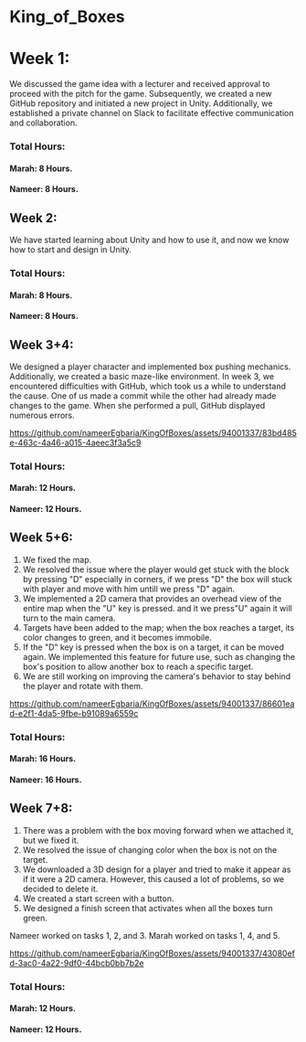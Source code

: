 # King_of_Boxes

# Week 1:
We discussed the game idea with a lecturer and received approval to proceed with the pitch for the game. Subsequently, we created a new GitHub repository and initiated a new project in Unity. Additionally, we established a private channel on Slack to facilitate effective communication and collaboration.

### Total Hours:
#### Marah: 8 Hours.
#### Nameer: 8 Hours.

## Week 2:
We have started learning about Unity and how to use it, and now we know how to start and design in Unity.
### Total Hours:
#### Marah: 8 Hours.
#### Nameer: 8 Hours.


## Week 3+4:
We designed a player character and implemented box pushing mechanics. Additionally, we created a basic maze-like environment. In week 3, we encountered difficulties with GitHub, which took us a while to understand the cause. One of us made a commit while the other had already made changes to the game. When she performed a pull, GitHub displayed numerous errors.


https://github.com/nameerEgbaria/KingOfBoxes/assets/94001337/83bd485e-463c-4a46-a015-4aeec3f3a5c9


### Total Hours:
#### Marah: 12 Hours.
#### Nameer: 12 Hours.


## Week 5+6:
1) We fixed the map.
2) We resolved the issue where the player would get stuck with the block by pressing "D" especially in corners, if we press "D" the box will stuck with player and move with him untill we press "D" again.
3) We implemented a 2D camera that provides an overhead view of the entire map when the "U" key is pressed. and it we press"U" again it will turn to the main camera.
4) Targets have been added to the map; when the box reaches a target, its color changes to green, and it becomes immobile.
5) If the "D" key is pressed when the box is on a target, it can be moved again. We implemented this feature for future use, such as changing the box's position to allow another box to reach a specific target.
6) We are still working on improving the camera's behavior to stay behind the player and rotate with them.


https://github.com/nameerEgbaria/KingOfBoxes/assets/94001337/86601ead-e2f1-4da5-9fbe-b91089a6559c



### Total Hours:
#### Marah: 16 Hours.
#### Nameer: 16 Hours.

## Week 7+8:

1) There was a problem with the box moving forward when we attached it, but we fixed it.
2) We resolved the issue of changing color when the box is not on the target.
3) We downloaded a 3D design for a player and tried to make it appear as if it were a 2D camera. However, this caused a lot of problems, so we decided to delete it.
4) We created a start screen with a button.
5) We designed a finish screen that activates when all the boxes turn green.

Nameer worked on tasks 1, 2, and 3.
Marah worked on tasks 1, 4, and 5.


https://github.com/nameerEgbaria/KingOfBoxes/assets/94001337/43080efd-3ac0-4a22-9df0-44bcb0bb7b2e


### Total Hours:
#### Marah: 12 Hours.
#### Nameer: 12 Hours.

